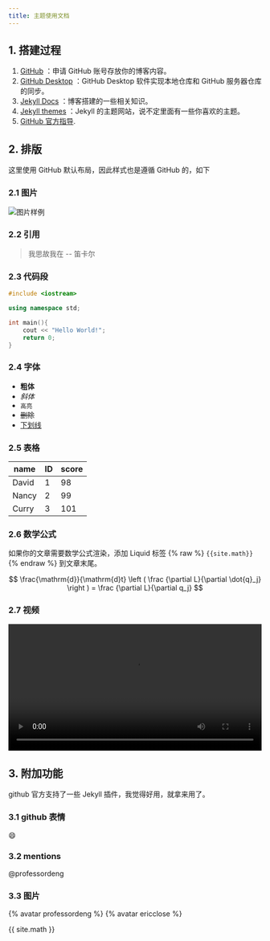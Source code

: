 ```yaml
---
title: 主题使用文档
---
```


## 1. 搭建过程

1. [GitHub](https://github.com) ：申请 GitHub 账号存放你的博客内容。 
2. [GitHub Desktop](https://desktop.github.com/) ：GitHub Desktop 软件实现本地仓库和 GitHub 服务器仓库的同步。
3. [Jekyll Docs](https://jekyllrb.com/) ：博客搭建的一些相关知识。
4. [Jekyll themes](https://jekyllthemes.org/) ：Jekyll 的主题网站，说不定里面有一些你喜欢的主题。
5. [GitHub 官方指导](https://help.github.com/cn/github/working-with-github-pages).

## 2. 排版

这里使用 GitHub 默认布局，因此样式也是遵循 GitHub 的，如下

### 2.1 图片

![图片样例](/theme/img/example.jpg)

### 2.2 引用

> 我思故我在 -- 笛卡尔

### 2.3 代码段

``` c++
#include <iostream>

using namespace std;

int main(){
    cout << "Hello World!";
    return 0;
}
```

### 2.4 字体

- **粗体**
- *斜体*
- `高亮`
- ~~删除~~
- <u>下划线</u>

### 2.5 表格

| name  | ID   | score |
| ----- | ---- | ----- |
| David | 1    | 98    |
| Nancy | 2    | 99    |
| Curry | 3    | 101   |

### 2.6 数学公式

如果你的文章需要数学公式渲染，添加 Liquid 标签 {% raw %} `{{site.math}}` {% endraw %} 到文章末尾。

$$
\frac{\mathrm{d}}{\mathrm{d}t} \left ( \frac {\partial L}{\partial \dot{q}_j} \right ) = \frac {\partial L}{\partial q_j}
$$

### 2.7 视频

<video src="https://cdn-video.xinpianchang.com/5b7fc02a84108.mp4" width = "100%" controls="" preload=""></video>

## 3. 附加功能

github 官方支持了一些 Jekyll 插件，我觉得好用，就拿来用了。

### 3.1 github 表情

:smile:

### 3.2 mentions

@professordeng

### 3.3 图片

{% avatar professordeng %}
{% avatar ericclose %}

{{ site.math }}
